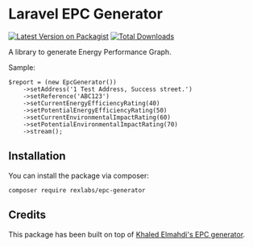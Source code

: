 # Laravel EPC Generator

[![Latest Version on Packagist](https://img.shields.io/packagist/v/xxlilbopeepsxx/epc-generator.svg?style=flat-square)](https://packagist.org/packages/xxlilbopeepsxx/epc-generator)
[![Total Downloads](https://img.shields.io/packagist/dt/xxlilbopeepsxx/epc-generator.svg?style=flat-square)](https://packagist.org/packages/xxlilbopeepsxx/epc-generator)

A library to generate Energy Performance Graph.

Sample:

```
$report = (new EpcGenerator())
    ->setAddress('1 Test Address, Success street.')
    ->setReference('ABC123')
    ->setCurrentEnergyEfficiencyRating(40)
    ->setPotentialEnergyEfficiencyRating(50)
    ->setCurrentEnvironmentalImpactRating(60)
    ->setPotentialEnvironmentalImpactRating(70)
    ->stream();
```

## Installation

You can install the package via composer:

```
composer require rexlabs/epc-generator
```

## Credits

This package has been built on top of [Khaled Elmahdi's EPC generator](https://github.com/mywebapplication/epc-generator).
